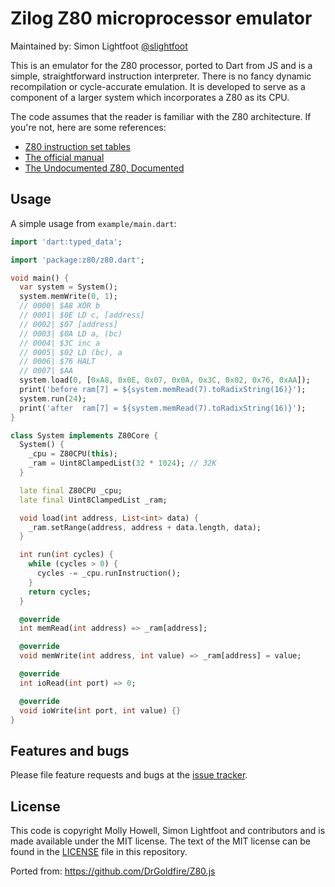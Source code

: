 # Zilog Z80 microprocessor emulator

Maintained by: Simon Lightfoot [@slightfoot](https://github.com/slightfoot)

This is an emulator for the Z80 processor, ported to Dart from JS and is a simple, 
straightforward instruction interpreter. There is no fancy dynamic recompilation 
or cycle-accurate emulation. It is developed to serve as a component of a larger 
system which incorporates a Z80 as its CPU.

The code assumes that the reader is familiar with the Z80 architecture.
If you're not, here are some references:

  * [Z80 instruction set tables](https://clrhome.org/table/)
  * [The official manual](https://www.zilog.com/docs/z80/um0080.pdf)
  * [The Undocumented Z80, Documented](https://www.myquest.nl/z80undocumented/z80-documented-v0.91.pdf)

## Usage

A simple usage from `example/main.dart`:

```dart
import 'dart:typed_data';

import 'package:z80/z80.dart';

void main() {
  var system = System();
  system.memWrite(0, 1);
  // 0000| $A8 XOR b
  // 0001| $0E LD c, [address]
  // 0002| $07 [address]
  // 0003| $0A LD a, (bc)
  // 0004| $3C inc a
  // 0005| $02 LD (bc), a
  // 0006| $76 HALT
  // 0007| $AA
  system.load(0, [0xA8, 0x0E, 0x07, 0x0A, 0x3C, 0x02, 0x76, 0xAA]);
  print('before ram[7] = ${system.memRead(7).toRadixString(16)}');
  system.run(24);
  print('after  ram[7] = ${system.memRead(7).toRadixString(16)}');
}

class System implements Z80Core {
  System() {
    _cpu = Z80CPU(this);
    _ram = Uint8ClampedList(32 * 1024); // 32K
  }

  late final Z80CPU _cpu;
  late final Uint8ClampedList _ram;

  void load(int address, List<int> data) {
    _ram.setRange(address, address + data.length, data);
  }

  int run(int cycles) {
    while (cycles > 0) {
      cycles -= _cpu.runInstruction();
    }
    return cycles;
  }

  @override
  int memRead(int address) => _ram[address];

  @override
  void memWrite(int address, int value) => _ram[address] = value;

  @override
  int ioRead(int port) => 0;

  @override
  void ioWrite(int port, int value) {}
}
```

## Features and bugs

Please file feature requests and bugs at the [issue tracker](https://github.com/slightfoot/dart_z80/issues).

## License
This code is copyright Molly Howell, Simon Lightfoot and contributors and is made
available under the MIT license. The text of the MIT license can be found in the
[LICENSE](https://github.com/slightfoot/dart_z80/blob/master/LICENSE) file in this repository.

Ported from: https://github.com/DrGoldfire/Z80.js

